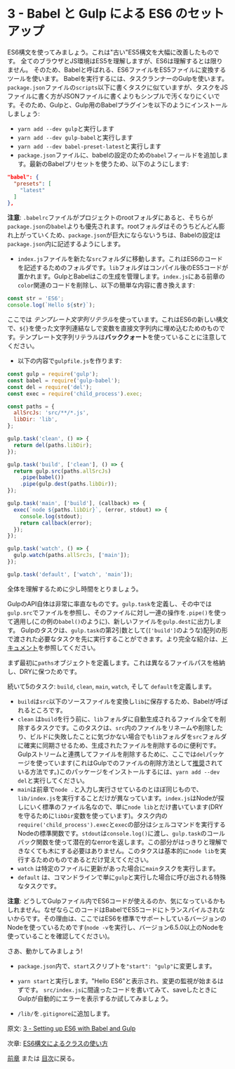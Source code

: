 # 3 - Babel と Gulp による ES6 のセットアップ

ES6構文を使ってみましょう。これは"古い"ES5構文を大幅に改善したものです。
全てのブラウザとJS環境はES5を理解しますが、ES6は理解するとは限りません。
そのため、Babelと呼ばれる、ES6ファイルをES5ファイルに変換するツールを使います。
Babelを実行するには、タスクランナーのGulpを使います。`package.json`ファイルの`scripts`以下に書くタスクに似ていますが、タスクをJSファイルに書く方がJSONファイルに書くよりもシンプルで汚くなりにくいです。そのため、Gulpと、Gulp用のBabelプラグインを以下のようにインストールしましょう:

- `yarn add --dev gulp`と実行します
- `yarn add --dev gulp-babel`と実行します
- `yarn add --dev babel-preset-latest`と実行します
- `package.json`ファイルに、babelの設定のための`babel`フィールドを追加します。最新のBabelプリセットを使うため、以下のようにします:

```json
"babel": {
  "presets": [
    "latest"
  ]
},
```

**注意**: `.babelrc`ファイルがプロジェクトのrootフォルダにあると、そちらが`package.json`の`babel`よりも優先されます。rootフォルダはそのうちどんどん膨れ上がっていくため、`package.json`が巨大にならないうちは、Babelの設定は`package.json`内に記述するようにします。

- `index.js`ファイルを新たな`src`フォルダに移動します。これはES6のコードを記述するためのフォルダです。`lib`フォルダはコンパイル後のES5コードが置かれます。GulpとBabelはこの生成を管理します。`index.js`にある前章の`color`関連のコードを削除し、以下の簡単な内容に書き換えます:

```javascript
const str = 'ES6';
console.log(`Hello ${str}`);
```

ここでは *テンプレート文字列リテラル*を使っています。これはES6の新しい構文で、`${}`を使った文字列連結なしで変数を直接文字列内に埋め込むためのものです。テンプレート文字列リテラルは**バッククォート**を使っていることに注意してください。

- 以下の内容で`gulpfile.js`を作ります:

```javascript
const gulp = require('gulp');
const babel = require('gulp-babel');
const del = require('del');
const exec = require('child_process').exec;

const paths = {
  allSrcJs: 'src/**/*.js',
  libDir: 'lib',
};

gulp.task('clean', () => {
  return del(paths.libDir);
});

gulp.task('build', ['clean'], () => {
  return gulp.src(paths.allSrcJs)
    .pipe(babel())
    .pipe(gulp.dest(paths.libDir));
});

gulp.task('main', ['build'], (callback) => {
  exec(`node ${paths.libDir}`, (error, stdout) => {
    console.log(stdout);
    return callback(error);
  });
});

gulp.task('watch', () => {
  gulp.watch(paths.allSrcJs, ['main']);
});

gulp.task('default', ['watch', 'main']);

```

全体を理解するために少し時間をとりましょう。

GulpのAPI自体は非常に率直なものです。`gulp.task`を定義し、その中では`gulp.src`でファイルを参照し、そのファイルに対し一連の操作を`.pipe()`を使って適用し(この例の`babel()`のように)、新しいファイルを`gulp.dest`に出力します。
Gulpのタスクは、`gulp.task`の第2引数として(`['build']`のような)配列の形で渡された必要なタスクを先に実行することができます。より完全な紹介は、[ドキュメント](https://github.com/gulpjs/gulp)を参照してください。

まず最初に`paths`オブジェクトを定義します。これは異なるファイルパスを格納し、DRYに保つためです。

続いて5のタスク: `build`, `clean`, `main`, `watch`, そして `default`を定義します。


- `build`は`src`以下のソースファイルを変換し`lib`に保存するため、Babelが呼ばれるところです。
- `clean` は`build`を行う前に、`lib`フォルダに自動生成されるファイル全てを削除するタスクです。このタスクは、`src`内のファイルをリネームや削除したり、ビルドに失敗したことに気づかない場合でも`lib`フォルダを`src`フォルダに確実に同期させるため、生成されたファイルを削除するのに便利です。Gulpストリームと連携してファイルを削除するために、ここでは`del`パッケージを使っています(これはGulpでのファイルの削除方法として[推奨](https://github.com/gulpjs/gulp/blob/master/docs/recipes/delete-files-folder.md)されている方法です。)このパッケージをインストールするには、`yarn add --dev del`と実行してください。
- `main`は前章で`node .`と入力し実行させているのとほぼ同じもので、`lib/index.js`を実行することだけが異なっています。`index.js`はNodeが探しにいく標準のファイル名なので、単に`node lib`とだけ書いています(DRYを守るために`libDir`変数を使っています)。タスク内の`require('child_process').exec`と`exec`の部分はシェルコマンドを実行するNodeの標準関数です。`stdout`は`console.log()`に渡し、`gulp.task`のコールバック関数を使って潜在的なerrorを返します。この部分がはっきりと理解できなくても木にする必要はありません。このタクスは基本的に`node lib`を実行するためのものであるとだけ覚えてください。
- `watch` は特定のファイルに更新があった場合に`main`タスクを実行します。
- `default` は、コマンドラインで単に`gulp`と実行した場合に呼び出される特殊なタスクです。


**注意**: どうしてGulpファイル内でES6コードが使えるのか、気になっているかもしれません。なぜならこのコードはBabelでES5コードにトランスパイルされないからです。その理由は、ここではES6を標準でサポートしているバージョンのNodeを使っているためです(`node -v`を実行し、バージョン6.5.0以上のNodeを使っていることを確認してください)。

さあ、動かしてみましょう!

- `package.json`内で、`start`スクリプトを`"start": "gulp"`に変更します。
- `yarn start`と実行します。"Hello ES6"と表示され、変更の監視が始まるはずです。 `src/index.js`に間違ったコードを書いてみて、saveしたときにGulpが自動的にエラーを表示するか試してみましょう。

- `/lib/`を`.gitignore`に追加します。


原文: [3 - Setting up ES6 with Babel and Gulp](https://github.com/verekia/js-stack-from-scratch/tree/master/tutorial/3-es6-babel-gulp)

次章: [ES6構文によるクラスの使い方](/tutorial/4-es6-syntax-class)

[前章](/tutorial/2-packages) または [目次](https://github.com/verekia/js-stack-from-scratch)に戻る。
